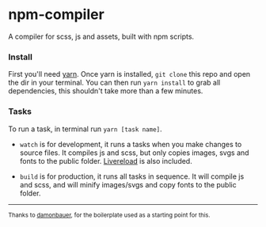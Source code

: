 # npm-compiler

A compiler for scss, js and assets, built with npm scripts.

### Install

First you'll need [yarn](https://yarnpkg.com/). Once yarn is installed, `git clone` this repo and open the dir in your terminal. You can then run `yarn install` to grab all dependencies, this shouldn't take more than a few minutes.

### Tasks

To run a task, in terminal run `yarn [task name]`.

- `watch` is for development, it runs a tasks when you make changes to source files. It compiles js and scss, but only copies images, svgs and fonts to the public folder. [Livereload](https://www.npmjs.com/package/livereload) is also included.

- `build` is for production, it runs all tasks in sequence. It will compile js and scss, and will minify images/svgs and copy fonts to the public folder.

---

<small>Thanks to [damonbauer](https://github.com/damonbauer/npm-build-boilerplate), for the boilerplate used as a starting point for this.</small>
